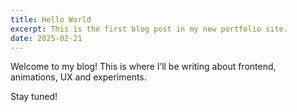 ```yaml
---
title: Hello World
excerpt: This is the first blog post in my new portfolio site.
date: 2025-02-21
---
```


Welcome to my blog! This is where I’ll be writing about frontend, animations, UX and experiments.

Stay tuned!

